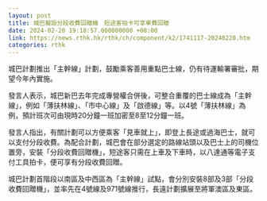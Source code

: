 ```yaml
---
layout: post
title: 城巴擬設分段收費回贈機　短途客拍卡可享車費回贈
date: 2024-02-20 19:18:57.000000000 +08:00
link: https://news.rthk.hk/rthk/ch/component/k2/1741117-20240220.htm
categories: rthk
---
```


城巴計劃推出「主幹線」計劃，鼓勵乘客善用重點巴士線，仍有待運輸署審批，期望今年內實施。

發言人表示，城巴新巴去年完成專營權合併後，可整合重覆的巴士線成為「主幹線」，例如「薄扶林線」、「市中心線」及「啟德線」等。以4號「薄扶林線」為例，預計班次可由現時20分鐘一班加密至8至12分鐘一班。

發言人指出，有關計劃可以方便乘客「見車就上」，即登上長途或過海巴士，就可以支付分段收費。為配合計劃，城巴會在部分選定的路線站頭以及巴士上的司機位置旁，安裝「分段收費回贈機」，短途客只需在上車及下車時，以八達通等電子支付工具拍卡，便可享有分段收費回贈。

城巴計劃首階段以南區及中西區為「主幹線」試點，會分別安裝8部及3部「分段收費回贈機」，並率先在4號線及971號線推行，長遠計劃擴展至將軍澳區及東區。
